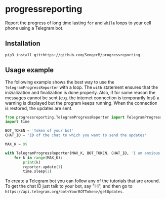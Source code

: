 # progressreporting

Report the progress of long time lasting ```for``` and ```while``` loops to your cell phone using a Telegram bot.

## Installation

```
pip3 install git+https://github.com/SengerM/progressreporting
```

## Usage example

The following example shows the best way to use the ```TelegramProgressReporter``` with a loop. The ```with``` statement ensures that the inizialization and finalization is done properly. Also, if for some reason the messages cannot be sent (e.g. the internet connection is temporarily lost) a warning is displayed but the program keeps running. When the connection is restored, the updates are sent.

```Python
from progressreporting.TelegramProgressReporter import TelegramProgressReporter
import time

BOT_TOKEN = 'Token of your bot'
CHAT_ID = 'ID of the chat to which you want to send the updates'

MAX_K = 99

with TelegramProgressReporter(MAX_K, BOT_TOKEN, CHAT_ID, 'I am anxious about this loop') as reporter:
	for k in range(MAX_K):
		print(k)
		reporter.update(1)
		time.sleep(1)
```

To create a Telegram bot you can follow any of the tutorials that are around. To get the chat ID just talk to your bot, say "Hi", and then go to ```https://api.telegram.org/bot<YourBOTToken>/getUpdates```.
